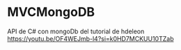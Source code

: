 # MVCMongoDB
API de C# con mongoDb del tutorial de hdeleon https://youtu.be/OF4WEJmb-l4?si=k0HD7MCKUU10TZab
